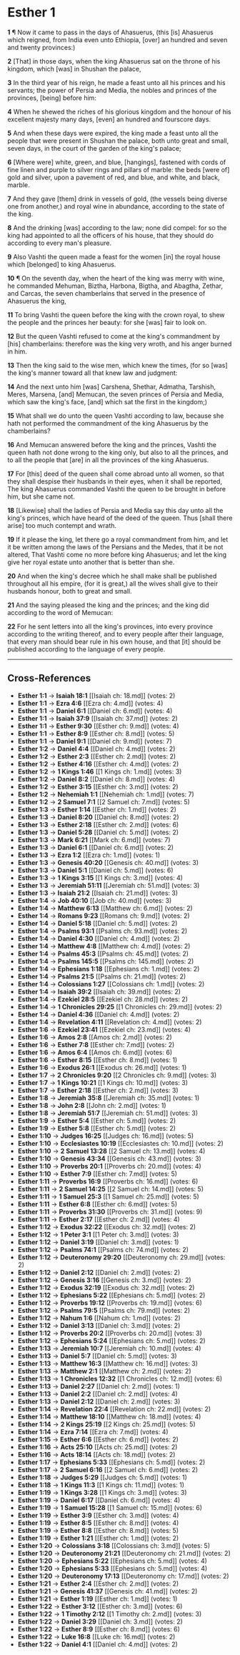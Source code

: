 # Esther 1

**1** ¶ Now it came to pass in the days of Ahasuerus, (this [is] Ahasuerus which reigned, from India even unto Ethiopia, [over] an hundred and seven and twenty provinces:)

**2** [That] in those days, when the king Ahasuerus sat on the throne of his kingdom, which [was] in Shushan the palace,

**3** In the third year of his reign, he made a feast unto all his princes and his servants; the power of Persia and Media, the nobles and princes of the provinces, [being] before him:

**4** When he shewed the riches of his glorious kingdom and the honour of his excellent majesty many days, [even] an hundred and fourscore days.

**5** And when these days were expired, the king made a feast unto all the people that were present in Shushan the palace, both unto great and small, seven days, in the court of the garden of the king's palace;

**6** [Where were] white, green, and blue, [hangings], fastened with cords of fine linen and purple to silver rings and pillars of marble: the beds [were of] gold and silver, upon a pavement of red, and blue, and white, and black, marble.

**7** And they gave [them] drink in vessels of gold, (the vessels being diverse one from another,) and royal wine in abundance, according to the state of the king.

**8** And the drinking [was] according to the law; none did compel: for so the king had appointed to all the officers of his house, that they should do according to every man's pleasure.

**9** Also Vashti the queen made a feast for the women [in] the royal house which [belonged] to king Ahasuerus.

**10** ¶ On the seventh day, when the heart of the king was merry with wine, he commanded Mehuman, Biztha, Harbona, Bigtha, and Abagtha, Zethar, and Carcas, the seven chamberlains that served in the presence of Ahasuerus the king,

**11** To bring Vashti the queen before the king with the crown royal, to shew the people and the princes her beauty: for she [was] fair to look on.

**12** But the queen Vashti refused to come at the king's commandment by [his] chamberlains: therefore was the king very wroth, and his anger burned in him.

**13** Then the king said to the wise men, which knew the times, (for so [was] the king's manner toward all that knew law and judgment:

**14** And the next unto him [was] Carshena, Shethar, Admatha, Tarshish, Meres, Marsena, [and] Memucan, the seven princes of Persia and Media, which saw the king's face, [and] which sat the first in the kingdom;)

**15** What shall we do unto the queen Vashti according to law, because she hath not performed the commandment of the king Ahasuerus by the chamberlains?

**16** And Memucan answered before the king and the princes, Vashti the queen hath not done wrong to the king only, but also to all the princes, and to all the people that [are] in all the provinces of the king Ahasuerus.

**17** For [this] deed of the queen shall come abroad unto all women, so that they shall despise their husbands in their eyes, when it shall be reported, The king Ahasuerus commanded Vashti the queen to be brought in before him, but she came not.

**18** [Likewise] shall the ladies of Persia and Media say this day unto all the king's princes, which have heard of the deed of the queen. Thus [shall there arise] too much contempt and wrath.

**19** If it please the king, let there go a royal commandment from him, and let it be written among the laws of the Persians and the Medes, that it be not altered, That Vashti come no more before king Ahasuerus; and let the king give her royal estate unto another that is better than she.

**20** And when the king's decree which he shall make shall be published throughout all his empire, (for it is great,) all the wives shall give to their husbands honour, both to great and small.

**21** And the saying pleased the king and the princes; and the king did according to the word of Memucan:

**22** For he sent letters into all the king's provinces, into every province according to the writing thereof, and to every people after their language, that every man should bear rule in his own house, and that [it] should be published according to the language of every people.

---

## Cross-References

- **Esther 1:1** → **Isaiah 18:1** [[Isaiah ch: 18.md]] (votes: 2)
- **Esther 1:1** → **Ezra 4:6** [[Ezra ch: 4.md]] (votes: 4)
- **Esther 1:1** → **Daniel 6:1** [[Daniel ch: 6.md]] (votes: 4)
- **Esther 1:1** → **Isaiah 37:9** [[Isaiah ch: 37.md]] (votes: 2)
- **Esther 1:1** → **Esther 9:30** [[Esther ch: 9.md]] (votes: 4)
- **Esther 1:1** → **Esther 8:9** [[Esther ch: 8.md]] (votes: 5)
- **Esther 1:1** → **Daniel 9:1** [[Daniel ch: 9.md]] (votes: 7)
- **Esther 1:2** → **Daniel 4:4** [[Daniel ch: 4.md]] (votes: 2)
- **Esther 1:2** → **Esther 2:3** [[Esther ch: 2.md]] (votes: 2)
- **Esther 1:2** → **Esther 4:16** [[Esther ch: 4.md]] (votes: 2)
- **Esther 1:2** → **1 Kings 1:46** [[1 Kings ch: 1.md]] (votes: 3)
- **Esther 1:2** → **Daniel 8:2** [[Daniel ch: 8.md]] (votes: 4)
- **Esther 1:2** → **Esther 3:15** [[Esther ch: 3.md]] (votes: 2)
- **Esther 1:2** → **Nehemiah 1:1** [[Nehemiah ch: 1.md]] (votes: 7)
- **Esther 1:2** → **2 Samuel 7:1** [[2 Samuel ch: 7.md]] (votes: 5)
- **Esther 1:3** → **Esther 1:14** [[Esther ch: 1.md]] (votes: 2)
- **Esther 1:3** → **Daniel 8:20** [[Daniel ch: 8.md]] (votes: 2)
- **Esther 1:3** → **Esther 2:18** [[Esther ch: 2.md]] (votes: 6)
- **Esther 1:3** → **Daniel 5:28** [[Daniel ch: 5.md]] (votes: 2)
- **Esther 1:3** → **Mark 6:21** [[Mark ch: 6.md]] (votes: 7)
- **Esther 1:3** → **Daniel 6:1** [[Daniel ch: 6.md]] (votes: 2)
- **Esther 1:3** → **Ezra 1:2** [[Ezra ch: 1.md]] (votes: 1)
- **Esther 1:3** → **Genesis 40:20** [[Genesis ch: 40.md]] (votes: 3)
- **Esther 1:3** → **Daniel 5:1** [[Daniel ch: 5.md]] (votes: 6)
- **Esther 1:3** → **1 Kings 3:15** [[1 Kings ch: 3.md]] (votes: 4)
- **Esther 1:3** → **Jeremiah 51:11** [[Jeremiah ch: 51.md]] (votes: 3)
- **Esther 1:3** → **Isaiah 21:2** [[Isaiah ch: 21.md]] (votes: 3)
- **Esther 1:4** → **Job 40:10** [[Job ch: 40.md]] (votes: 3)
- **Esther 1:4** → **Matthew 6:13** [[Matthew ch: 6.md]] (votes: 2)
- **Esther 1:4** → **Romans 9:23** [[Romans ch: 9.md]] (votes: 2)
- **Esther 1:4** → **Daniel 5:18** [[Daniel ch: 5.md]] (votes: 2)
- **Esther 1:4** → **Psalms 93:1** [[Psalms ch: 93.md]] (votes: 2)
- **Esther 1:4** → **Daniel 4:30** [[Daniel ch: 4.md]] (votes: 2)
- **Esther 1:4** → **Matthew 4:8** [[Matthew ch: 4.md]] (votes: 2)
- **Esther 1:4** → **Psalms 45:3** [[Psalms ch: 45.md]] (votes: 2)
- **Esther 1:4** → **Psalms 145:5** [[Psalms ch: 145.md]] (votes: 2)
- **Esther 1:4** → **Ephesians 1:18** [[Ephesians ch: 1.md]] (votes: 2)
- **Esther 1:4** → **Psalms 21:5** [[Psalms ch: 21.md]] (votes: 2)
- **Esther 1:4** → **Colossians 1:27** [[Colossians ch: 1.md]] (votes: 2)
- **Esther 1:4** → **Isaiah 39:2** [[Isaiah ch: 39.md]] (votes: 2)
- **Esther 1:4** → **Ezekiel 28:5** [[Ezekiel ch: 28.md]] (votes: 2)
- **Esther 1:4** → **1 Chronicles 29:25** [[1 Chronicles ch: 29.md]] (votes: 2)
- **Esther 1:4** → **Daniel 4:36** [[Daniel ch: 4.md]] (votes: 2)
- **Esther 1:4** → **Revelation 4:11** [[Revelation ch: 4.md]] (votes: 2)
- **Esther 1:6** → **Ezekiel 23:41** [[Ezekiel ch: 23.md]] (votes: 4)
- **Esther 1:6** → **Amos 2:8** [[Amos ch: 2.md]] (votes: 2)
- **Esther 1:6** → **Esther 7:8** [[Esther ch: 7.md]] (votes: 2)
- **Esther 1:6** → **Amos 6:4** [[Amos ch: 6.md]] (votes: 6)
- **Esther 1:6** → **Esther 8:15** [[Esther ch: 8.md]] (votes: 1)
- **Esther 1:6** → **Exodus 26:1** [[Exodus ch: 26.md]] (votes: 1)
- **Esther 1:7** → **2 Chronicles 9:20** [[2 Chronicles ch: 9.md]] (votes: 3)
- **Esther 1:7** → **1 Kings 10:21** [[1 Kings ch: 10.md]] (votes: 3)
- **Esther 1:7** → **Esther 2:18** [[Esther ch: 2.md]] (votes: 3)
- **Esther 1:8** → **Jeremiah 35:8** [[Jeremiah ch: 35.md]] (votes: 1)
- **Esther 1:8** → **John 2:8** [[John ch: 2.md]] (votes: 1)
- **Esther 1:8** → **Jeremiah 51:7** [[Jeremiah ch: 51.md]] (votes: 3)
- **Esther 1:9** → **Esther 5:4** [[Esther ch: 5.md]] (votes: 2)
- **Esther 1:9** → **Esther 5:8** [[Esther ch: 5.md]] (votes: 2)
- **Esther 1:10** → **Judges 16:25** [[Judges ch: 16.md]] (votes: 5)
- **Esther 1:10** → **Ecclesiastes 10:19** [[Ecclesiastes ch: 10.md]] (votes: 2)
- **Esther 1:10** → **2 Samuel 13:28** [[2 Samuel ch: 13.md]] (votes: 4)
- **Esther 1:10** → **Genesis 43:34** [[Genesis ch: 43.md]] (votes: 3)
- **Esther 1:10** → **Proverbs 20:1** [[Proverbs ch: 20.md]] (votes: 4)
- **Esther 1:10** → **Esther 7:9** [[Esther ch: 7.md]] (votes: 5)
- **Esther 1:11** → **Proverbs 16:9** [[Proverbs ch: 16.md]] (votes: 6)
- **Esther 1:11** → **2 Samuel 14:25** [[2 Samuel ch: 14.md]] (votes: 5)
- **Esther 1:11** → **1 Samuel 25:3** [[1 Samuel ch: 25.md]] (votes: 5)
- **Esther 1:11** → **Esther 6:8** [[Esther ch: 6.md]] (votes: 5)
- **Esther 1:11** → **Proverbs 31:30** [[Proverbs ch: 31.md]] (votes: 9)
- **Esther 1:11** → **Esther 2:17** [[Esther ch: 2.md]] (votes: 4)
- **Esther 1:12** → **Exodus 32:22** [[Exodus ch: 32.md]] (votes: 2)
- **Esther 1:12** → **1 Peter 3:1** [[1 Peter ch: 3.md]] (votes: 3)
- **Esther 1:12** → **Daniel 3:19** [[Daniel ch: 3.md]] (votes: 1)
- **Esther 1:12** → **Psalms 74:1** [[Psalms ch: 74.md]] (votes: 2)
- **Esther 1:12** → **Deuteronomy 29:20** [[Deuteronomy ch: 29.md]] (votes: 2)
- **Esther 1:12** → **Daniel 2:12** [[Daniel ch: 2.md]] (votes: 2)
- **Esther 1:12** → **Genesis 3:16** [[Genesis ch: 3.md]] (votes: 2)
- **Esther 1:12** → **Exodus 32:19** [[Exodus ch: 32.md]] (votes: 2)
- **Esther 1:12** → **Ephesians 5:22** [[Ephesians ch: 5.md]] (votes: 2)
- **Esther 1:12** → **Proverbs 19:12** [[Proverbs ch: 19.md]] (votes: 6)
- **Esther 1:12** → **Psalms 79:5** [[Psalms ch: 79.md]] (votes: 2)
- **Esther 1:12** → **Nahum 1:6** [[Nahum ch: 1.md]] (votes: 2)
- **Esther 1:12** → **Daniel 3:13** [[Daniel ch: 3.md]] (votes: 2)
- **Esther 1:12** → **Proverbs 20:2** [[Proverbs ch: 20.md]] (votes: 3)
- **Esther 1:12** → **Ephesians 5:24** [[Ephesians ch: 5.md]] (votes: 2)
- **Esther 1:13** → **Jeremiah 10:7** [[Jeremiah ch: 10.md]] (votes: 4)
- **Esther 1:13** → **Daniel 5:7** [[Daniel ch: 5.md]] (votes: 3)
- **Esther 1:13** → **Matthew 16:3** [[Matthew ch: 16.md]] (votes: 3)
- **Esther 1:13** → **Matthew 2:1** [[Matthew ch: 2.md]] (votes: 2)
- **Esther 1:13** → **1 Chronicles 12:32** [[1 Chronicles ch: 12.md]] (votes: 6)
- **Esther 1:13** → **Daniel 2:27** [[Daniel ch: 2.md]] (votes: 1)
- **Esther 1:13** → **Daniel 2:2** [[Daniel ch: 2.md]] (votes: 4)
- **Esther 1:13** → **Daniel 2:12** [[Daniel ch: 2.md]] (votes: 3)
- **Esther 1:14** → **Revelation 22:4** [[Revelation ch: 22.md]] (votes: 2)
- **Esther 1:14** → **Matthew 18:10** [[Matthew ch: 18.md]] (votes: 4)
- **Esther 1:14** → **2 Kings 25:19** [[2 Kings ch: 25.md]] (votes: 5)
- **Esther 1:14** → **Ezra 7:14** [[Ezra ch: 7.md]] (votes: 4)
- **Esther 1:15** → **Esther 6:6** [[Esther ch: 6.md]] (votes: 2)
- **Esther 1:16** → **Acts 25:10** [[Acts ch: 25.md]] (votes: 2)
- **Esther 1:16** → **Acts 18:14** [[Acts ch: 18.md]] (votes: 2)
- **Esther 1:17** → **Ephesians 5:33** [[Ephesians ch: 5.md]] (votes: 2)
- **Esther 1:17** → **2 Samuel 6:16** [[2 Samuel ch: 6.md]] (votes: 2)
- **Esther 1:18** → **Judges 5:29** [[Judges ch: 5.md]] (votes: 1)
- **Esther 1:18** → **1 Kings 11:3** [[1 Kings ch: 11.md]] (votes: 1)
- **Esther 1:19** → **1 Kings 3:28** [[1 Kings ch: 3.md]] (votes: 3)
- **Esther 1:19** → **Daniel 6:17** [[Daniel ch: 6.md]] (votes: 4)
- **Esther 1:19** → **1 Samuel 15:28** [[1 Samuel ch: 15.md]] (votes: 6)
- **Esther 1:19** → **Esther 3:9** [[Esther ch: 3.md]] (votes: 4)
- **Esther 1:19** → **Esther 8:5** [[Esther ch: 8.md]] (votes: 4)
- **Esther 1:19** → **Esther 8:8** [[Esther ch: 8.md]] (votes: 5)
- **Esther 1:19** → **Esther 1:21** [[Esther ch: 1.md]] (votes: 2)
- **Esther 1:20** → **Colossians 3:18** [[Colossians ch: 3.md]] (votes: 5)
- **Esther 1:20** → **Deuteronomy 21:21** [[Deuteronomy ch: 21.md]] (votes: 2)
- **Esther 1:20** → **Ephesians 5:22** [[Ephesians ch: 5.md]] (votes: 4)
- **Esther 1:20** → **Ephesians 5:33** [[Ephesians ch: 5.md]] (votes: 4)
- **Esther 1:20** → **Deuteronomy 17:13** [[Deuteronomy ch: 17.md]] (votes: 2)
- **Esther 1:21** → **Esther 2:4** [[Esther ch: 2.md]] (votes: 2)
- **Esther 1:21** → **Genesis 41:37** [[Genesis ch: 41.md]] (votes: 2)
- **Esther 1:21** → **Esther 1:19** [[Esther ch: 1.md]] (votes: 1)
- **Esther 1:22** → **Esther 3:12** [[Esther ch: 3.md]] (votes: 6)
- **Esther 1:22** → **1 Timothy 2:12** [[1 Timothy ch: 2.md]] (votes: 3)
- **Esther 1:22** → **Daniel 3:29** [[Daniel ch: 3.md]] (votes: 2)
- **Esther 1:22** → **Esther 8:9** [[Esther ch: 8.md]] (votes: 6)
- **Esther 1:22** → **Luke 16:8** [[Luke ch: 16.md]] (votes: 2)
- **Esther 1:22** → **Daniel 4:1** [[Daniel ch: 4.md]] (votes: 2)
